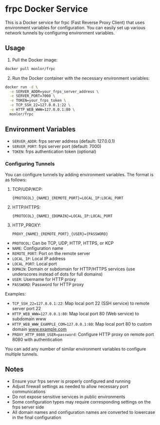 # frpc Docker Service

This is a Docker service for frpc (Fast Reverse Proxy Client) that uses environment variables for configuration. You can easily set up various network tunnels by configuring environment variables.

## Usage

1. Pull the Docker image:

```bash
docker pull monlor/frpc
```

2. Run the Docker container with the necessary environment variables:

```bash
docker run -d \
  -e SERVER_ADDR=your_frps_server_address \
  -e SERVER_PORT=7000 \
  -e TOKEN=your_frps_token \
  -e TCP_SSH_22=127.0.0.1:22 \
  -e HTTP_WEB_WWW=127.0.0.1:80 \
  monlor/frpc
```

## Environment Variables

- `SERVER_ADDR`: frps server address (default: 127.0.0.1)
- `SERVER_PORT`: frps server port (default: 7000)
- `TOKEN`: frps authentication token (optional)

### Configuring Tunnels

You can configure tunnels by adding environment variables. The format is as follows:

1. TCP/UDP/KCP:
   ```
   {PROTOCOL}_{NAME}_{REMOTE_PORT}=LOCAL_IP:LOCAL_PORT
   ```

2. HTTP/HTTPS:
   ```
   {PROTOCOL}_{NAME}_{DOMAIN}=LOCAL_IP:LOCAL_PORT
   ```

3. HTTP_PROXY:
   ```
   PROXY_{NAME}_{REMOTE_PORT}_{USER}={PASSWORD}
   ```

- `PROTOCOL`: Can be TCP, UDP, HTTP, HTTPS, or KCP
- `NAME`: Configuration name
- `REMOTE_PORT`: Port on the remote server
- `LOCAL_IP`: Local IP address
- `LOCAL_PORT`: Local port
- `DOMAIN`: Domain or subdomain for HTTP/HTTPS services (use underscores instead of dots for full domains)
- `USER`: Username for HTTP proxy
- `PASSWORD`: Password for HTTP proxy

Examples:

- `TCP_SSH_22=127.0.0.1:22`: Map local port 22 (SSH service) to remote server port 22
- `HTTP_WEB_WWW=127.0.0.1:80`: Map local port 80 (Web service) to subdomain www
- `HTTP_WEB_WWW_EXAMPLE_COM=127.0.0.1:80`: Map local port 80 to custom domain www.example.com
- `PROXY_HTTP_8080_USER=password`: Configure HTTP proxy on remote port 8080 with authentication

You can add any number of similar environment variables to configure multiple tunnels.

## Notes

- Ensure your frps server is properly configured and running
- Adjust firewall settings as needed to allow necessary port communications
- Do not expose sensitive services in public environments
- Some configuration types may require corresponding settings on the frps server side
- All domain names and configuration names are converted to lowercase in the final configuration
